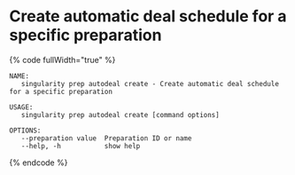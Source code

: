 # Create automatic deal schedule for a specific preparation

{% code fullWidth="true" %}
```
NAME:
   singularity prep autodeal create - Create automatic deal schedule for a specific preparation

USAGE:
   singularity prep autodeal create [command options]

OPTIONS:
   --preparation value  Preparation ID or name
   --help, -h           show help
```
{% endcode %}
